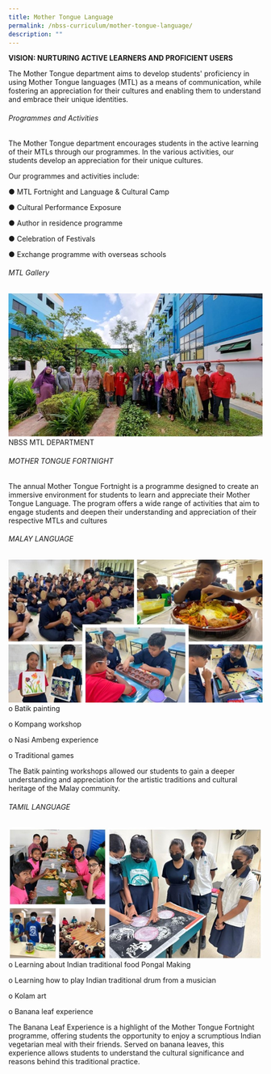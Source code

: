 ```yaml
---
title: Mother Tongue Language
permalink: /nbss-curriculum/mother-tongue-language/
description: ""
---
```

<p><strong>VISION: NURTURING ACTIVE LEARNERS AND PROFICIENT USERS</strong></p>
The Mother Tongue department aims to develop students' proficiency in using Mother Tongue languages (MTL) as a means of communication, while fostering an appreciation for their cultures and enabling them to understand and embrace their unique identities.

###### Programmes and Activities
The Mother Tongue department encourages students in the active learning of their MTLs through our programmes. In the various activities, our students develop an appreciation for their unique cultures.

Our programmes and activities include:

●	MTL Fortnight and Language &amp; Cultural Camp

●	Cultural Performance Exposure 

●	Author in residence programme

●	Celebration of Festivals

●	Exchange programme with overseas schools

###### MTL Gallery
![](/images/Cl/picture1.jpg)
NBSS MTL DEPARTMENT

###### MOTHER TONGUE FORTNIGHT 
The annual Mother Tongue Fortnight is a programme designed to create an immersive environment for students to learn and appreciate their Mother Tongue Language. The program offers a wide range of activities that aim to engage students and deepen their understanding and appreciation of their respective MTLs and cultures

###### MALAY LANGUAGE
![](/images/Cl/picture2.jpg)
o	Batik painting 

o	Kompang workshop

o	Nasi Ambeng experience

o	Traditional games

The Batik painting workshops allowed our students to gain a deeper understanding and appreciation for the artistic traditions and cultural heritage of the Malay community.

###### TAMIL LANGUAGE
![](/images/Cl/picture3.jpg)
o	Learning about Indian traditional food Pongal Making

o	Learning how to play Indian traditional drum from a musician

o	Kolam art 

o	Banana leaf experience

The Banana Leaf Experience is a highlight of the Mother Tongue Fortnight programme, offering students the opportunity to enjoy a scrumptious Indian vegetarian meal with their friends. Served on banana leaves, this experience allows students to understand the cultural significance and reasons behind this traditional practice. 
